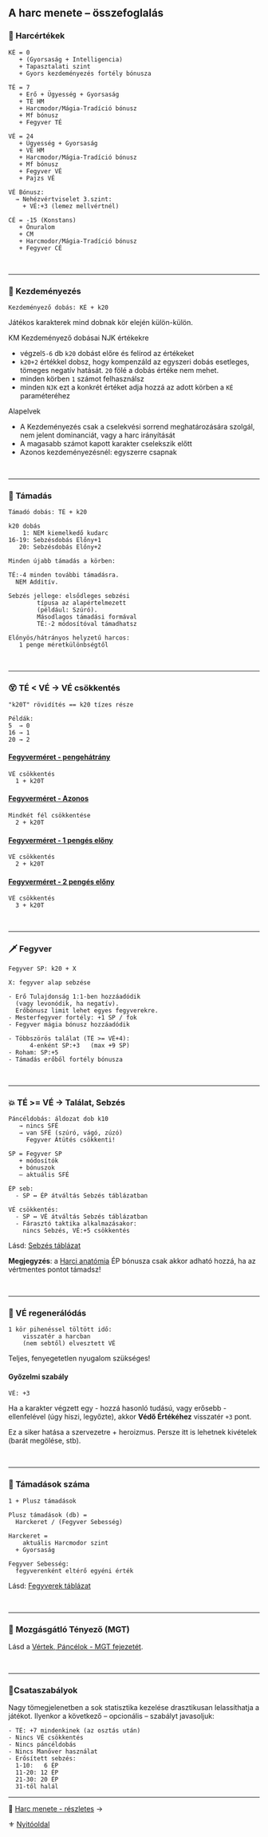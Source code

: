 
## A harc menete – összefoglalás

### 🧮 Harcértékek

```
KÉ = 0
   + (Gyorsaság + Intelligencia)
   + Tapasztalati szint
   + Gyors kezdeményezés fortély bónusza

TÉ = 7
   + Erő + Ügyesség + Gyorsaság
   + TÉ HM
   + Harcmodor/Mágia-Tradíció bónusz
   + Mf bónusz
   + Fegyver TÉ

VÉ = 24
   + Ügyesség + Gyorsaság
   + VÉ HM
   + Harcmodor/Mágia-Tradíció bónusz
   + Mf bónusz
   + Fegyver VÉ
   + Pajzs VÉ

VÉ Bónusz:
  → Nehézvértviselet 3.szint:
    + VÉ:+3 (lemez mellvértnél)

CÉ = -15 (Konstans)
   + Önuralom
   + CM
   + Harcmodor/Mágia-Tradíció bónusz
   + Fegyver CÉ
```

<br />

---
### 🤞 Kezdeményezés

```
Kezdeményező dobás: KÉ + k20
```

Játékos karakterek mind dobnak kör elején külön-külön.

KM Kezdeményező dobásai NJK értékekre
- végzel`5-6` db `k20` dobást előre és felírod az értékeket
- `k20+2` értékkel dobsz, hogy kompenzáld az egyszeri dobás esetleges, tömeges negatív hatását. `20` fölé a dobás értéke nem mehet.
- minden körben `1` számot felhasználsz
- minden `NJK` ezt a konkrét értéket adja hozzá az adott körben a `KÉ` paraméteréhez

Alapelvek
- A Kezdeményezés csak a cselekvési sorrend meghatározására szolgál, nem jelent dominanciát, vagy a harc irányítását
- A magasabb számot kapott karakter cselekszik előtt
- Azonos kezdeményezésnél: egyszerre csapnak

<br />

---
### 🤺 Támadás

```
Támadó dobás: TÉ + k20

k20 dobás
    1: NEM kiemelkedő kudarc
16-19: Sebzésdobás Előny+1
   20: Sebzésdobás Előny+2 
```

```
Minden újabb támadás a körben:

TÉ:-4 minden további támadásra.
  NEM Additív.

Sebzés jellege: elsődleges sebzési
        típusa az alapértelmezett
        (például: Szúró).
        Másodlagos támadási formával
        TÉ:-2 módosítóval támadhatsz

Előnyös/hátrányos helyzetű harcos:
   1 penge méretkülönbségtől

```

<br />

---
### 😵 TÉ < VÉ  → VÉ csökkentés

```
"k20T" rövidítés == k20 tízes része

Példák:
5  → 0
16 → 1
20 → 2
```

#### [Fegyverméret - pengehátrány](065_01_harci_helyzetek.md#fegyverm%C3%A9ret---pengeh%C3%A1tr%C3%A1ny)

```
VÉ csökkentés
  1 + k20T
```

#### [Fegyverméret - Azonos](065_01_harci_helyzetek.md#fegyverm%C3%A9ret---azonos)

```
Mindkét fél csökkentése
  2 + k20T
```

#### [Fegyverméret - 1 pengés előny](065_01_harci_helyzetek.md#fegyverm%C3%A9ret---1-peng%C3%A9s-el%C5%91ny)

```
VÉ csökkentés
  2 + k20T
```

#### [Fegyverméret - 2 pengés előny](#fegyverm%C3%A9ret---2-peng%C3%A9s-el%C5%91ny)

```
VÉ csökkentés
  3 + k20T
```

<br />

---
### 🗡️ Fegyver

```
Fegyver SP: k20 + X

X: fegyver alap sebzése
```

```
- Erő Tulajdonság 1:1-ben hozzáadódik
  (vagy levonódik, ha negatív).
  Erőbónusz limit lehet egyes fegyverekre. 
- Mesterfegyver fortély: +1 SP / fok
- Fegyver mágia bónusz hozzáadódik
```

```
- Többszörös találat (TÉ >= VÉ+4):
      4-enként SP:+3   (max +9 SP)
- Roham: SP:+5
- Támadás erőből fortély bónusza
```

<br />

---
### 💥 TÉ >= VÉ  → Találat, Sebzés

```
Páncéldobás: áldozat dob k10    
   → nincs SFÉ
   → van SFÉ (szúró, vágó, zúzó)
     Fegyver Átütés csökkenti!
```

```
SP = Fegyver SP
   + módosítók
   + bónuszok
   – aktuális SFÉ
```

```
ÉP seb:
  - SP ↔ ÉP átváltás Sebzés táblázatban

VÉ csökkentés:
  - SP ↔ VÉ átváltás Sebzés táblázatban
  - Fárasztó taktika alkalmazásakor:
    nincs Sebzés, VÉ:+5 csökkentés
```

Lásd: [Sebzés táblázat](064_02_06_sebzes.md)

**Megjegyzés**: a [Harci anatómia](fortelyok.harci/harci_anatomia.md) ÉP bónusza csak akkor adható hozzá, ha az vértmentes pontot támadsz!

<br />

---
### 🍎 VÉ regenerálódás
```
1 kör pihenéssel töltött idő:
    visszatér a harcban
    (nem sebtől) elvesztett VÉ
```

Teljes, fenyegetetlen nyugalom szükséges!

#### Győzelmi szabály

```
VÉ: +3
```

Ha a karakter végzett egy - hozzá hasonló tudású, vagy erősebb - ellenfelével (úgy hiszi, legyőzte), akkor **Védő Értékéhez** visszatér `+3` pont.

Ez a siker hatása a szervezetre + heroizmus. Persze itt is lehetnek kivételek (barát megölése, stb).

<br />

---
### 🔢 Támadások száma

```
1 + Plusz támadások

Plusz támadások (db) =
  Harckeret / (Fegyver Sebesség)
```

```
Harckeret =
    aktuális Harcmodor szint
  + Gyorsaság

Fegyver Sebesség:
  fegyverenként eltérő egyéni érték 
```

Lásd: [Fegyverek táblázat](068_00_fegyverek.md)

<br />

---
### 🚷 Mozgásgátló Tényező (MGT)

Lásd a [Vértek, Páncélok - MGT fejezetét](069_00_vertek_pancelok.md#mozgásgátló-tényező-mgt).

<br />

---
### 📖Csataszabályok

Nagy tömegjelenetben a sok statisztika kezelése drasztikusan lelassíthatja a játékot. Ilyenkor a következő – opcionális – szabályt javasoljuk:

```
- TÉ: +7 mindenkinek (az osztás után)
- Nincs VÉ csökkentés
- Nincs páncéldobás
- Nincs Manőver használat
- Erősített sebzés:
  1-10:   6 ÉP
  11-20: 12 ÉP
  21-30: 20 ÉP
  31-től halál
```

---

🔗 [Harc menete - részletes](064_02_00_harc_menete_reszletes.md) →

⚜️ [Nyitóoldal](start.md#6-harcrendszer-%EF%B8%8F)
